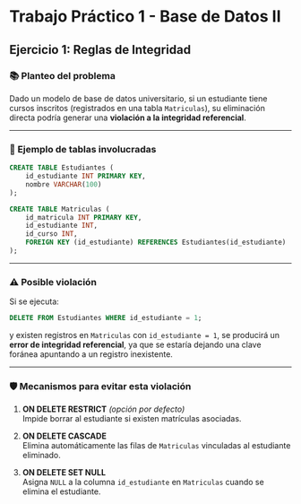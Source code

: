# Trabajo Práctico 1 - Base de Datos II  
## Ejercicio 1: Reglas de Integridad

### 📚 Planteo del problema
Dado un modelo de base de datos universitario, si un estudiante tiene cursos inscritos (registrados en una tabla `Matriculas`), su eliminación directa podría generar una **violación a la integridad referencial**.

---

### 🧱 Ejemplo de tablas involucradas

```sql
CREATE TABLE Estudiantes (
    id_estudiante INT PRIMARY KEY,
    nombre VARCHAR(100)
);

CREATE TABLE Matriculas (
    id_matricula INT PRIMARY KEY,
    id_estudiante INT,
    id_curso INT,
    FOREIGN KEY (id_estudiante) REFERENCES Estudiantes(id_estudiante)
);
```

---

### ⚠️ Posible violación

Si se ejecuta:

```sql
DELETE FROM Estudiantes WHERE id_estudiante = 1;
```

y existen registros en `Matriculas` con `id_estudiante = 1`, se producirá un **error de integridad referencial**, ya que se estaría dejando una clave foránea apuntando a un registro inexistente.

---

### 🛡️ Mecanismos para evitar esta violación

1. **ON DELETE RESTRICT** *(opción por defecto)*  
   Impide borrar al estudiante si existen matrículas asociadas.

2. **ON DELETE CASCADE**  
   Elimina automáticamente las filas de `Matriculas` vinculadas al estudiante eliminado.

3. **ON DELETE SET NULL**  
   Asigna `NULL` a la columna `id_estudiante` en `Matriculas` cuando se elimina el estudiante.